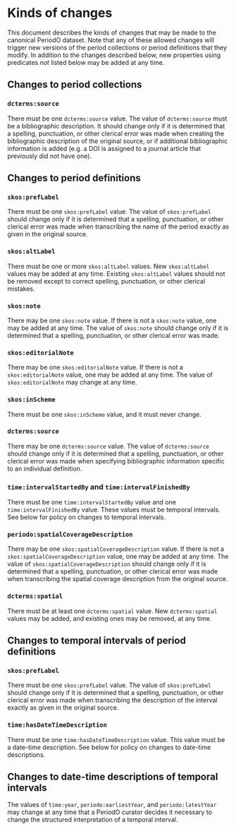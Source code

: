 # Kinds of changes

This document describes the kinds of changes that may be made to the canonical PeriodO dataset. Note that any of these allowed changes will trigger new versions of the period collections or period definitions that they modify. In addition to the changes described below, new properties using predicates *not* listed below may be added at any time. 

## Changes to period collections

### `dcterms:source`

There must be one `dcterms:source` value. The value of `dcterms:source` must be a bibliographic description. It should change only if it is determined that a spelling, punctuation, or other clerical error was made when creating the bibliographic description of the original source, or if additional bibliographic information is added (e.g. a DOI is assigned to a journal article that previously did not have one).

## Changes to period definitions

### `skos:prefLabel`

There must be one `skos:prefLabel` value. The value of `skos:prefLabel` should change only if it is determined that a spelling, punctuation, or other clerical error was made when transcribing the name of the period exactly as given in the original source.

### `skos:altLabel`

There must be one or more `skos:altLabel` values. New `skos:altLabel` values may be added at any time. Existing `skos:altLabel` values should not be removed except to correct spelling, punctuation, or other clerical mistakes.

### `skos:note`

There may be one `skos:note` value. If there is not a `skos:note` value, one may be added at any time. The value of `skos:note` should change only if it is determined that a spelling, punctuation, or other clerical error was made.

### `skos:editorialNote`

There may be one `skos:editorialNote` value. If there is not a `skos:editorialNote` value, one may be added at any time. The value of `skos:editorialNote` may change at any time.

### `skos:inScheme`

There must be one `skos:inScheme` value, and it must never change.

### `dcterms:source`

There may be one `dcterms:source` value. The value of `dcterms:source` should change only if it is determined that a spelling, punctuation, or other clerical error was made when specifying bibliographic information specific to an individual definition.

### `time:intervalStartedBy` and `time:intervalFinishedBy`

There must be one `time:intervalStartedBy` value and one `time:intervalFinishedBy` value. These values must be temporal intervals. See below for policy on changes to temporal intervals.

### `periodo:spatialCoverageDescription`

There may be one `skos:spatialCoverageDescription` value. If there is not a `skos:spatialCoverageDescription` value, one may be added at any time. The value of `skos:spatialCoverageDescription` should change only if it is determined that a spelling, punctuation, or other clerical error was made when transcribing the spatial coverage description from the original source.

### `dcterms:spatial`

There must be at least one `dcterms:spatial` value.  New `dcterms:spatial` values may be added, and existing ones may be removed, at any time.

## Changes to temporal intervals of period definitions

### `skos:prefLabel`

There must be one `skos:prefLabel` value. The value of `skos:prefLabel` should change only if it is determined that a spelling, punctuation, or other clerical error was made when transcribing the description of the interval exactly as given in the original source.

### `time:hasDateTimeDescription`

There must be one `time:hasDateTimeDescription` value. This value must be a date-time description. See below for policy on changes to date-time descriptions.

## Changes to date-time descriptions of temporal intervals

The values of `time:year`, `periodo:earliestYear`, and `periodo:latestYear` may change at any time that a PeriodO curator decides it necessary to change the structured interpretation of a temporal interval.
